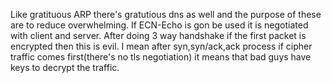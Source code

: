 Like gratituous ARP there's gratutious dns as well and the purpose of these are to reduce overwhelming.
If ECN-Echo is gon be used it is negotiated with client and server.
After doing 3 way handshake if the first packet is encrypted then this is evil.
I mean after syn,syn/ack,ack process if  cipher traffic comes first(there's no tls negotiation) it means that bad guys have keys to decrypt the traffic.


